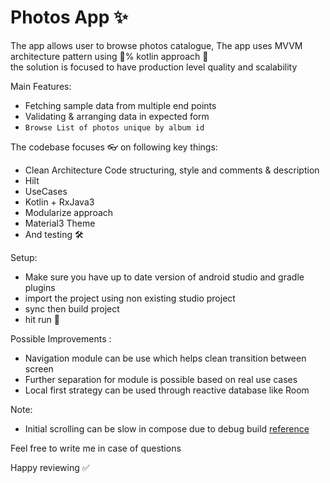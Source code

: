 
# Photos App ✨
The app allows user to browse photos catalogue, The app uses MVVM architecture pattern using 💯% kotlin approach 🤘  
the solution is focused to have production level quality and scalability

Main Features:

- Fetching sample data from multiple end points
- Validating & arranging data in expected form
- `Browse List of photos unique by album id`

The codebase focuses 👓 on following key things:
- Clean Architecture Code structuring, style and comments & description
- Hilt
- UseCases
- Kotlin + RxJava3
- Modularize approach
- Material3 Theme
- And testing 🛠

Setup:
- Make sure you have up to date version of android studio and gradle plugins
- import the project using non existing studio project
- sync then build project
- hit run 🚀

Possible Improvements :
- Navigation module can be use which helps clean transition between screen
- Further separation for module is possible based on real use cases
- Local first strategy can be used through reactive database  like Room

Note:
- Initial scrolling can be slow in compose due to debug build [reference](https://developer.android.com/jetpack/compose/lists#measuring-performance)

Feel free to write me in case of questions

Happy reviewing ✅